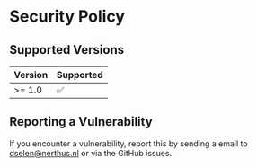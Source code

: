 # Security Policy

## Supported Versions

| Version | Supported          |
| ------- | ------------------ |
| >= 1.0   | :white_check_mark: |

## Reporting a Vulnerability

If you encounter a vulnerability, report this by sending a email to dselen@nerthus.nl or via the GitHub issues.
